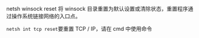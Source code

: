 netsh winsock reset 将 winsock 目录重置为默认设置或清除状态，重置程序通过操作系统链接网络的入口点。

`netsh int tcp reset`要重置 TCP / IP，请在 cmd 中使用命令
